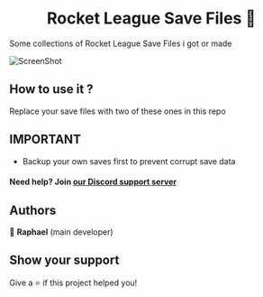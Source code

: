 <h1 align="center">Rocket League Save Files 📜</h1>

Some collections of Rocket League Save Files i got or made


![ScreenShot](https://cdn.discordapp.com/attachments/1036859677151072339/1039877283739082803/rl_series_favorites_june2021_16x9.309bf22bd29c2e411e9dd8eb07575bb1.png) 


## How to use it ?

Replace your save files with two of these ones in this repo

## IMPORTANT

- Backup your own saves first to prevent corrupt save data



#### Need help? Join [our Discord support server](https://discord.gg/RJSVxe9MP9)




## Authors

👤 **Raphael** (main developer)

## Show your support

Give a ⭐️ if this project helped you!
